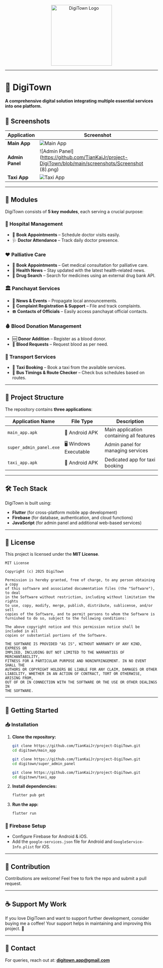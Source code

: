 <p align="center">
  <img src="https://github.com/TianKaiJr/project-DigiTown/blob/main/super_admin_panel/assets/images/logo.png" alt="DigiTown Logo" width="200">
</p>

---

# 🚀 DigiTown

**A comprehensive digital solution integrating multiple essential services into one platform.**  

## 📸 Screenshots  

| Application | Screenshot |
|-------------|------------|
| **Main App** | ![Main App](https://github.com/TianKaiJr/project-DigiTown/blob/main/screenshots/main_app.png) |
| **Admin Panel** | ![Admin Panel](https://github.com/TianKaiJr/project-DigiTown/blob/main/screenshots/Screenshot (8).png) |
| **Taxi App** | ![Taxi App](https://github.com/TianKaiJr/project-DigiTown/blob/main/screenshots/taxi_app.png) |

---

## 📌 Modules  

DigiTown consists of **5 key modules**, each serving a crucial purpose:  

### 🏥 Hospital Management  
- 📅 **Book Appointments** – Schedule doctor visits easily.  
- 🩺 **Doctor Attendance** – Track daily doctor presence.  

### ❤️ Palliative Care  
- 📅 **Book Appointments** – Get medical consultation for palliative care.  
- 📰 **Health News** – Stay updated with the latest health-related news.  
- 💊 **Drug Search** – Search for medicines using an external drug bank API.  

### 🏛️ Panchayat Services  
- 📰 **News & Events** – Propagate local announcements.  
- 📢 **Complaint Registration & Support** – File and track complaints.  
- ☎️ **Contacts of Officials** – Easily access panchayat official contacts.  

### 🩸 Blood Donation Management  
- 🆕 **Donor Addition** – Register as a blood donor.  
- 🏥 **Blood Requests** – Request blood as per need.  

### 🚖 Transport Services  
- 🚕 **Taxi Booking** – Book a taxi from the available services.  
- 🚌 **Bus Timings & Route Checker** – Check bus schedules based on routes.  

---

## 📂 Project Structure  

The repository contains **three applications**:  

| Application Name     | File Type   | Description |
|----------------------|------------|-------------|
| `main_app.apk`       | 📱 Android APK | Main application containing all features |
| `super_admin_panel.exe` | 🖥️ Windows Executable | Admin panel for managing services |
| `taxi_app.apk`       | 🚕 Android APK | Dedicated app for taxi booking |

---

## 🛠️ Tech Stack  

DigiTown is built using:  
- **Flutter** (for cross-platform mobile app development)  
- **Firebase** (for database, authentication, and cloud functions)  
- **JavaScript** (for admin panel and additional web-based services)  

---

## 📜 License  

This project is licensed under the **MIT License**.  

```
MIT License

Copyright (c) 2025 DigiTown

Permission is hereby granted, free of charge, to any person obtaining a copy
of this software and associated documentation files (the "Software"), to deal
in the Software without restriction, including without limitation the rights
to use, copy, modify, merge, publish, distribute, sublicense, and/or sell
copies of the Software, and to permit persons to whom the Software is
furnished to do so, subject to the following conditions:

The above copyright notice and this permission notice shall be included in all
copies or substantial portions of the Software.

THE SOFTWARE IS PROVIDED "AS IS", WITHOUT WARRANTY OF ANY KIND, EXPRESS OR
IMPLIED, INCLUDING BUT NOT LIMITED TO THE WARRANTIES OF MERCHANTABILITY,
FITNESS FOR A PARTICULAR PURPOSE AND NONINFRINGEMENT. IN NO EVENT SHALL THE
AUTHORS OR COPYRIGHT HOLDERS BE LIABLE FOR ANY CLAIM, DAMAGES OR OTHER
LIABILITY, WHETHER IN AN ACTION OF CONTRACT, TORT OR OTHERWISE, ARISING FROM,
OUT OF OR IN CONNECTION WITH THE SOFTWARE OR THE USE OR OTHER DEALINGS IN
THE SOFTWARE.
```

---

## 🚀 Getting Started  

### 📥 Installation  
1. **Clone the repository:**  
   ```bash
   git clone https://github.com/TianKaiJr/project-DigiTown.git
   cd digitown/main_app
   ```
   ```bash
   git clone https://github.com/TianKaiJr/project-DigiTown.git
   cd digitown/super_admin_panel
   ```
   ```bash
   git clone https://github.com/TianKaiJr/project-DigiTown.git
   cd digitown/taxi_app
   ```

2. **Install dependencies:**  
   ```bash
   flutter pub get
   ```

3. **Run the app:**  
   ```bash
   flutter run
   ```

### 🔑 Firebase Setup  
- Configure Firebase for Android & iOS.  
- Add the `google-services.json` file for Android and `GoogleService-Info.plist` for iOS.  

---

## 🤝 Contribution  

Contributions are welcome! Feel free to fork the repo and submit a pull request.  

---

## ☕ Support My Work  

If you love DigiTown and want to support further development, consider buying me a coffee! Your support helps in maintaining and improving this project. 💙

---

## 📩 Contact  

For queries, reach out at: **digitown.app@gmail.com**


